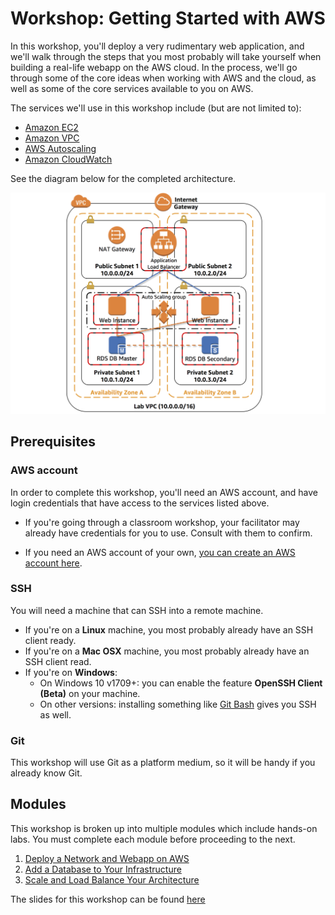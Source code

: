 Workshop: Getting Started with AWS
===

In this workshop, you'll deploy a very rudimentary web application, and we'll
walk through the steps that you most probably will take yourself when building 
a real-life webapp on the AWS cloud. In the process, we'll go through some
of the core ideas when working with AWS and the cloud, as well as some of the 
core services available to you on AWS.

The services we'll use in this workshop include (but are not limited to):

- [Amazon EC2](https://aws.amazon.com/ec2)
- [Amazon VPC](https://aws.amazon.com/vpc)
- [AWS Autoscaling](https://aws.amazon.com/autoscaling/)
- [Amazon CloudWatch](https://aws.amazon.com/cloudwatch/)

See the diagram below for the completed architecture.

![Architecture](__assets/architecture.png)



## Prerequisites

### AWS account

In order to complete this workshop, you'll need an AWS account, and have login credentials
that have access to the services listed above. 

- If you're going through a classroom workshop, your facilitator may already have credentials for you to use.
  Consult with them to confirm.

- If you need an AWS account of your own, [you can create an AWS account here](https://portal.aws.amazon.com/gp/aws/developer/registration/index.html).

### SSH

You will need a machine that can SSH into a remote machine.

- If you're on a **Linux** machine, you most probably already have an SSH client ready.
- If you're on a **Mac OSX** machine, you most probably already have an SSH client read.
- If you're on **Windows**:
  - On Windows 10 v1709+: you can enable the feature **OpenSSH Client (Beta)** on your machine.
  - On other versions: installing something like [Git Bash](https://git-scm.com/downloads) gives you SSH as well.

### Git

This workshop will use Git as a platform medium, so it will be handy if you already know Git.



## Modules

This workshop is broken up into multiple modules which include hands-on labs.
You must complete each module before proceeding to the next.

1. [Deploy a Network and Webapp on AWS](../../tree/lab-01)
2. [Add a Database to Your Infrastructure](../../tree/lab-02)
3. [Scale and Load Balance Your Architecture](../../tree/lab-03)

The slides for this workshop can be found [here](https://www.slideshare.net/AmazonWebServices/awsome-day-2019-detroit)


